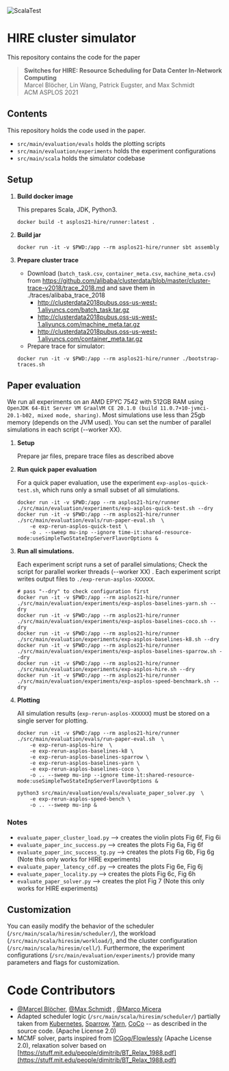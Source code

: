 ![ScalaTest](https://github.com/mblo/hire-cluster-simulator/workflows/ScalaTest/badge.svg)

# HIRE cluster simulator

This repository contains the code for the paper
> **Switches for HIRE: Resource Scheduling for Data Center In-Network Computing**  
> Marcel Blöcher, Lin Wang, Patrick Eugster, and Max Schmidt  
> ACM ASPLOS 2021

## Contents

This repository holds the code used in the paper.

- ```src/main/evaluation/evals``` holds the plotting scripts
- ```src/main/evaluation/experiments``` holds the experiment configurations
- ```src/main/scala``` holds the simulator codebase

## Setup

1. **Build docker image**

   This prepares Scala, JDK, Python3.
   ```
   docker build -t asplos21-hire/runner:latest .
   ```
2. **Build jar**
   ```
   docker run -it -v $PWD:/app --rm asplos21-hire/runner sbt assembly
   ```
3. **Prepare cluster trace**
    - Download (`batch_task.csv`, `container_meta.csv`, `machine_meta.csv`)
      from https://github.com/alibaba/clusterdata/blob/master/cluster-trace-v2018/trace_2018.md
      and save them in ./traces/alibaba_trace_2018
        - http://clusterdata2018pubus.oss-us-west-1.aliyuncs.com/batch_task.tar.gz
        - http://clusterdata2018pubus.oss-us-west-1.aliyuncs.com/machine_meta.tar.gz
        - http://clusterdata2018pubus.oss-us-west-1.aliyuncs.com/container_meta.tar.gz
    - Prepare trace for simulator:
   ```
   docker run -it -v $PWD:/app --rm asplos21-hire/runner ./bootstrap-traces.sh  
   ```

## Paper evaluation

We run all experiments on an AMD EPYC 7542 with 512GB RAM
using `OpenJDK 64-Bit Server VM GraalVM CE 20.1.0 (build 11.0.7+10-jvmci-20.1-b02, mixed mode, sharing)`. Most
simulations use less than 25gb memory (depends on the JVM used). You can set the number of parallel simulations in each
script (--worker XX).

1. **Setup**

   Prepare jar files, prepare trace files as described above

2. **Run quick paper evaluation**

   For a quick paper evaluation, use the experiment ```exp-asplos-quick-test.sh```, which runs only a small subset of
   all simulations.
   ```
   docker run -it -v $PWD:/app --rm asplos21-hire/runner ./src/main/evaluation/experiments/exp-asplos-quick-test.sh --dry
   docker run -it -v $PWD:/app --rm asplos21-hire/runner ./src/main/evaluation/evals/run-paper-eval.sh  \
       -e exp-rerun-asplos-quick-test \   
       -o . --sweep mu-inp --ignore time-it:shared-resource-mode:useSimpleTwoStateInpServerFlavorOptions &
   ```

3. **Run all simulations.**

   Each experiment script runs a set of parallel simulations; Check the script for parallel worker threads (--worker XX)
   . Each experiment script writes output files to `./exp-rerun-asplos-XXXXXX`.
   ```
   # pass "--dry" to check configuration first   
   docker run -it -v $PWD:/app --rm asplos21-hire/runner ./src/main/evaluation/experiments/exp-asplos-baselines-yarn.sh --dry
   docker run -it -v $PWD:/app --rm asplos21-hire/runner ./src/main/evaluation/experiments/exp-asplos-baselines-coco.sh --dry
   docker run -it -v $PWD:/app --rm asplos21-hire/runner ./src/main/evaluation/experiments/exp-asplos-baselines-k8.sh --dry
   docker run -it -v $PWD:/app --rm asplos21-hire/runner ./src/main/evaluation/experiments/exp-asplos-baselines-sparrow.sh --dry
   docker run -it -v $PWD:/app --rm asplos21-hire/runner ./src/main/evaluation/experiments/exp-asplos-hire.sh --dry
   docker run -it -v $PWD:/app --rm asplos21-hire/runner ./src/main/evaluation/experiments/exp-asplos-speed-benchmark.sh --dry
   ```
4. **Plotting**

   All simulation results (`exp-rerun-asplos-XXXXXX`) must be stored on a single server for plotting.
   ```
   docker run -it -v $PWD:/app --rm asplos21-hire/runner ./src/main/evaluation/evals/run-paper-eval.sh  \
       -e exp-rerun-asplos-hire  \
       -e exp-rerun-asplos-baselines-k8 \   
       -e exp-rerun-asplos-baselines-sparrow \   
       -e exp-rerun-asplos-baselines-yarn \   
       -e exp-rerun-asplos-baselines-coco \   
       -o .. --sweep mu-inp --ignore time-it:shared-resource-mode:useSimpleTwoStateInpServerFlavorOptions &
   
   python3 src/main/evaluation/evals/evaluate_paper_solver.py  \
       -e exp-rerun-asplos-speed-bench \   
       -o .. --sweep mu-inp &
   ```

### Notes

- ```evaluate_paper_cluster_load.py``` --> creates the violin plots Fig 6f, Fig 6i
- ```evaluate_paper_inc_success.py``` --> creates the plots Fig 6a, Fig 6f
- ```evaluate_paper_inc_success_tg.py``` --> creates the plots Fig 6b, Fig 6g
  (Note this only works for HIRE experiments)
- ```evaluate_paper_latency_cdf.py``` --> creates the plots Fig 6e, Fig 6j
- ```evaluate_paper_locality.py``` --> creates the plots Fig 6c, Fig 6h
- ```evaluate_paper_solver.py``` --> creates the plot Fig 7
  (Note this only works for HIRE experiments)

## Customization

You can easily modify the behavior of the scheduler (```/src/main/scala/hiresim/scheduler/```), the
workload (```/src/main/scala/hiresim/workload/```), and the cluster configuration (```/src/main/scala/hiresim/cell/```).
Furthermore, the experiment configurations (```/src/main/evaluation/experiments/```) provide many parameters and flags
for customization.

# Code Contributors

- [@Marcel Blöcher](https://github.com/mblo), [@Max Schmidt](https://github.com/max-schmidt-university)
  , [@Marco Micera](https://github.com/marcomicera)
- Adapted scheduler logic (```/src/main/scala/hiresim/scheduler/```)
  partially taken from [Kubernetes](https://github.com/kubernetes/kubernetes),
  [Sparrow](https://dl.acm.org/doi/10.1145/2517349.2522716),
  [Yarn](https://hadoop.apache.org/docs/current/hadoop-yarn/hadoop-yarn-site/CapacityScheduler.html),
  [CoCo](https://github.com/camsas/firmament) -- as described in the source code. (Apache License 2.0)
- MCMF solver, parts inspired from [ICGog/Flowlessly](https://github.com/ICGog/Flowlessly/tree/master/src/solvers) (Apache License 2.0), relaxation solver based on [https://stuff.mit.edu/people/dimitrib/BT_Relax_1988.pdf](https://stuff.mit.edu/people/dimitrib/BT_Relax_1988.pdf)
